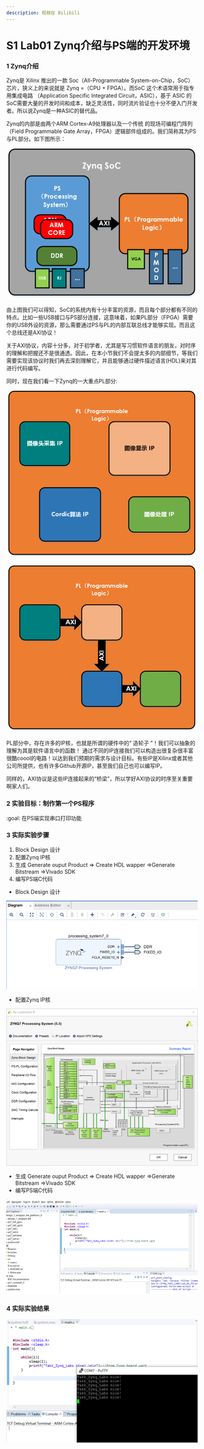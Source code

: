 ```yaml
---
description: 视频在 Bilibili
---
```


# S1 Lab01 Zynq介绍与PS端的开发环境

### 1 Zynq介绍

&#x20;    Zynq是 Xilinx 推出的一款 Soc（All-Programmable System-on-Chip，SoC）芯片，狭义上的来说就是 Zynq =（CPU + FPGA）。而SoC 这个术语常用于指专用集成电路 （Application Specific Integrated Circuit，ASIC），基于 ASIC 的 SoC需要大量的开发时间和成本，缺乏灵活性，同时流片验证也十分不便入门开发者。所以说Zynq是一种ASIC的替代品。

Zynq的内部是由两个ARM Cortex-A9处理器以及一个传统 的现场可编程门阵列 （Field Programmable Gate Array，FPGA）逻辑部件组成的。我们简称其为PS与PL部分。如下图所示：

![Zynq 内部PS与PL部分](.gitbook/assets/绘图1.png)

&#x20;    由上图我们可以得知，SoC的系统内有十分丰富的资源，而且每个部分都有不同的特点。比如一些USB接口与PS部分连接，这意味着，如果PL部分（FPGA）需要你的USB外设的资源，那么需要通过PS与PL的内部互联总线才能够实现。而且这个总线还是AXI协议！

&#x20;    关于AXI协议，内容十分多，对于初学者，尤其是写习惯软件语言的朋友，对时序的理解和把握还不是很通透。因此，在本小节我们不会提太多的内部细节，等我们需要实现该协议时我们再去深刻理解它，并且能够通过硬件描述语言(HDL)来对其进行代码编写。

&#x20;    同时，现在我们看一下Zynq的一大重点PL部分:

![](.gitbook/assets/3.png)

![](.gitbook/assets/4.png)

&#x20;    PL部分中，存在许多的IP核，也就是所谓的硬件中的“ 造轮子 ”！我们可以抽象的理解为其是软件语言中的函数！ 通过不同的IP连接我们可以构造出很复杂很丰富很酷coool的电路！以达到我们预期的需求与设计目标。有些IP是Xilinx或者其他公司所提供，也有许多Github开源IP，甚至我们自己也可以编写IP。

&#x20;    同样的，AXI协议是这些IP连接起来的“桥梁”，所以学好AXI协议的时序至关重要啊家人们。

### 2 实验目标：制作第一个PS程序

&#x20;    :goal: 在PS端实现串口打印功能

### 3 实际实验步骤

1. Block Design 设计
2. 配置Zynq IP核
3. 生成 Generate ouput Product => Create HDL wapper =>Generate Bitstream =>Vivado SDK
4. 编写PS端C代码



* Block Design 设计

![](.gitbook/assets/5.png)

* 配置Zynq IP核

![](.gitbook/assets/6.png)

* 生成 Generate ouput Product => Create HDL wapper =>Generate Bitstream =>Vivado SDK
* 编写PS端C代码

![](.gitbook/assets/7.png)

### 4 实际实验结果

![](.gitbook/assets/8.png)

